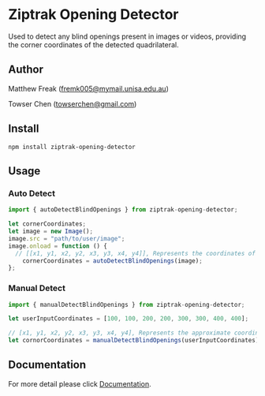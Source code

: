 # Ziptrak Opening Detector

Used to detect any blind openings present in images or videos, providing the corner coordinates of the detected quadrilateral.

## Author

Matthew Freak (fremk005@mymail.unisa.edu.au)

Towser Chen (towserchen@gmail.com)


## Install

`npm install ziptrak-opening-detector`

## Usage

### Auto Detect
```javascript
import { autoDetectBlindOpenings } from ziptrak-opening-detector;

let cornerCoordinates;
let image = new Image();
image.src = "path/to/user/image";
image.onload = function () {
  // [[x1, y1, x2, y2, x3, y3, x4, y4]], Represents the coordinates of the four corners of the detected opening
    cornerCoordinates = autoDetectBlindOpenings(image);
};
```

### Manual Detect

```javascript
import { manualDetectBlindOpenings } from ziptrak-opening-detector;

let userInputCoordinates = [100, 100, 200, 200, 300, 300, 400, 400];

// [x1, y1, x2, y2, x3, y3, x4, y4], Represents the approximate coordinates of the four corners of the intended opening
let cornorCoordinates = manualDetectBlindOpenings(userInputCoordinates);
```

## Documentation

For more detail please click [Documentation](docs/docs.md).